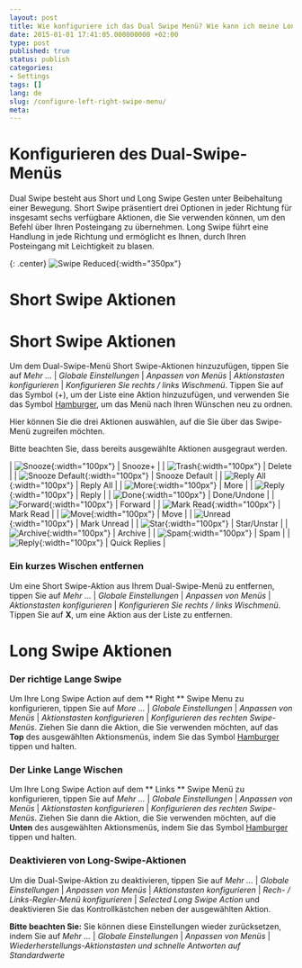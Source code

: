 ```yaml
---
layout: post
title: Wie konfiguriere ich das Dual Swipe Menü? Wie kann ich meine Long Swipe Action einstellen?
date: 2015-01-01 17:41:05.000000000 +02:00
type: post
published: true
status: publish
categories:
- Settings
tags: []
lang: de
slug: /configure-left-right-swipe-menu/
meta:
---
```


# Konfigurieren des Dual-Swipe-Menüs

Dual Swipe besteht aus Short und Long Swipe Gesten unter Beibehaltung einer Bewegung. Short Swipe präsentiert drei Optionen in jeder Richtung für insgesamt sechs verfügbare Aktionen, die Sie verwenden können, um den Befehl über Ihren Posteingang zu übernehmen. Long Swipe führt eine Handlung in jede Richtung und ermöglicht es Ihnen, durch Ihren Posteingang mit Leichtigkeit zu blasen.

{: .center}
![Swipe Reduced](/assets/BlueMail_Swipe_reduced.gif){:width="350px"}

# Short Swipe Aktionen

# Short Swipe Aktionen

Um dem Dual-Swipe-Menü Short Swipe-Aktionen hinzuzufügen, tippen Sie auf *Mehr ...* \| *Globale Einstellungen* \| *Anpassen von Menüs* \| *Aktionstasten konfigurieren* \| *Konfigurieren Sie rechts / links Wischmenü*. Tippen Sie auf das Symbol (+), um der Liste eine Aktion hinzuzufügen, und verwenden Sie das Symbol [Hamburger](/assets/Hamburger-Menu-Blue.jpg), um das Menü nach Ihren Wünschen neu zu ordnen.

Hier können Sie die drei Aktionen auswählen, auf die Sie über das Swipe-Menü zugreifen möchten.

Bitte beachten Sie, dass bereits ausgewählte Aktionen ausgegraut werden.

| ![Snooze](/assets/ic_action_later--150x150.png){:width="100px"} | Snooze+ |
| ![Trash](/assets/folder_trash.png){:width="100px"} | Delete |
| ![Snooze Default](/assets/ic_action_later_default.png){:width="100px"} | Snooze Default |
| ![Reply All](/assets/ic_action_reply_all.png){:width="100px"} | Reply All |
| ![More](/assets/more_option_add_account.png){:width="100px"} | More |
| ![Reply](/assets/ic_action_wear_reply.png){:width="100px"} | Reply |
| ![Done](/assets/ic_action_done.png){:width="100px"} | Done/Undone |
| ![Forward](/assets/ic_action_forward.png){:width="100px"} | Forward |
| ![Mark Read](/assets/ic_action_wear_mark_as_read.png){:width="100px"} | Mark Read |
| ![Move](/assets/ic_action_move.png){:width="100px"} | Move |
| ![Unread](/assets/menu_item_unread.png){:width="100px"} | Mark Unread |
| ![Star](/assets/menu_item_star.png){:width="100px"} | Star/Unstar |
| ![Archive](/assets/ic_action_wear_archive.png){:width="100px"} | Archive |
| ![Spam](/assets/ic_action_spam.png){:width="100px"} | Spam |
| ![Reply](/assets/settings_swipe_quick_reply1.png){:width="100px"} | Quick Replies |

### Ein kurzes Wischen entfernen
Um eine Short Swipe-Aktion aus Ihrem Dual-Swipe-Menü zu entfernen, tippen Sie auf *Mehr ...* \| *Globale Einstellungen* \| *Anpassen von Menüs* \| *Aktionstasten konfigurieren* \| *Konfigurieren Sie rechts / links Wischmenü*. Tippen Sie auf **X**, um eine Aktion aus der Liste zu entfernen.

# Long Swipe Aktionen

### Der richtige Lange Swipe

Um Ihre Long Swipe Action auf dem ** Right ** Swipe Menu zu konfigurieren, tippen Sie auf *More ...* \| *Globale Einstellungen* \| *Anpassen von Menüs* \| *Aktionstasten konfigurieren* \| *Konfigurieren des rechten Swipe-Menüs*. Ziehen Sie dann die Aktion, die Sie verwenden möchten, auf das **Top** des ausgewählten Aktionsmenüs, indem Sie das Symbol [Hamburger](/assets/Hamburger-Menu-Blue.jpg) tippen und halten.

### Der Linke Lange Wischen

Um Ihre Long Swipe Action auf dem ** Links ** Swipe Menü zu konfigurieren, tippen Sie auf *Mehr ...* \| *Globale Einstellungen* \| *Anpassen von Menüs* \| *Aktionstasten konfigurieren* \| *Konfigurieren des rechten Swipe-Menüs*. Ziehen Sie dann die Aktion, die Sie verwenden möchten, auf die **Unten** des ausgewählten Aktionsmenüs, indem Sie das Symbol [Hamburger](/assets/Hamburger-Menu-Blue.jpg) tippen und halten.

### Deaktivieren von Long-Swipe-Aktionen

Um die Dual-Swipe-Aktion zu deaktivieren, tippen Sie auf *Mehr ...* \| *Globale Einstellungen* \| *Anpassen von Menüs* \| *Aktionstasten konfigurieren* \| *Rech- / Links-Regler-Menü konfigurieren* \| *Selected Long Swipe Action* und deaktivieren Sie das Kontrollkästchen neben der ausgewählten Aktion.

**Bitte beachten Sie:** Sie können diese Einstellungen wieder zurücksetzen, indem Sie auf *Mehr ...* \| *Globale Einstellungen* \| *Anpassen von Menüs* \| *Wiederherstellungs-Aktionstasten und schnelle Antworten auf Standardwerte*

